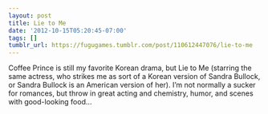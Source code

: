 ```yaml
---
layout: post
title: Lie to Me
date: '2012-10-15T05:20:45-07:00'
tags: []
tumblr_url: https://fugugames.tumblr.com/post/110612447076/lie-to-me
---
```

Coffee Prince is still my favorite Korean drama, but Lie to Me (starring the same actress, who strikes me as sort of a Korean version of Sandra Bullock, or Sandra Bullock is an American version of her). I’m not normally a sucker for romances, but throw in great acting and chemistry, humor, and scenes with good-looking food…


